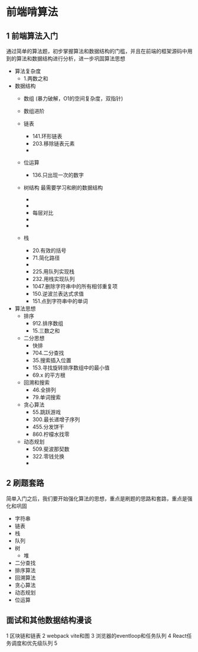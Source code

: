 # 前端啃算法


## 1 前端算法入门

通过简单的算法题，初步掌握算法和数据结构的门槛，并且在前端的框架源码中用到的算法和数据结构进行分析，进一步巩固算法思想

* 算法复杂度
  * 1.两数之和
* 数据结构
  * 数组 (暴力破解，O1的空间复杂度，双指针)
    <!-- * 26.删除有序数组中的重复项 -->
    <!-- * 27.移除元素 -->
    <!-- * 283.移动零 -->

    <!-- * 977.有序数组的平方 -->
    <!-- * 209.长度最小的子数组 -->
    <!-- * 344.反转字符串 （数组） -->
    <!-- * 167.两数之和-ii-输入有序数组 -->
  * 数组进阶
  * 链表
    * 141.环形链表
    * 203.移除链表元素

    <!-- * 206.反转链表 -->
    <!-- * 19.删除链表的倒数第 N 个结点 -->

    <!-- * 21.合并两个有序链表 -->
    <!-- * 876.链表的中间结点 -->
    <!-- * 234.回文链表 -->
    * 
    <!-- * 160.相交链表 -->
    <!-- * 142.环形链表 II -->
    <!-- * 92.反转链表-ii -->
  * 位运算
    * 136.只出现一次的数字
  * 树结构 最需要学习和刷的数据结构
    <!-- * 104.二叉树的最大深度
    * 226.翻转二叉树
    * 94.中序遍历
    * 144.前序
    * 145.后序 -->
    <!-- * 
    * 100.相同的树
    * 101.对称二叉树 -->
    <!-- * 111.二叉树的最小深度
    * 114.二叉树展开为链表 -->
    * 
    <!-- * 617.合并二叉树
    * 236.二叉树的最近公共祖先 -->
    * 
    <!-- * 543.二叉树的直径
    * 572.另一棵树的子树 -->
    <!-- * 110.平衡二叉树
    * 222.完全二叉树的节点个数 -->
    <!-- * 257.二叉树的所有路径 -->
    * 每层对比
    <!-- * 102.二叉树的层序遍历 -->
    <!-- * 107.二叉树的层序遍历 II -->
    <!-- * 199.二叉树的右视图.js -->
    <!-- * 637.二叉树的层平均值
    * 116.填充每个节点的下一个右侧节点指针
    * 117.填充每个节点的下一个右侧节点指针-ii
    * 429.n-叉树的层序遍历 -->
    * 
    <!-- * 515.在每个树行中找最大值
    * 112.路径总和
    * 404.左叶子之和 -->
    <!-- * 
    * 98.验证二叉搜索树
    * 99.恢复二叉搜索树 -->
    * 
    <!-- * 108.将有序数组转换为二叉搜索树
    * 109.有序链表转换二叉搜索树
    * 654.最大二叉树 -->
    <!-- * 230.二叉搜索树中第k小的元素
    * 700.二叉搜索树中的搜索
    * 701.二叉搜索树中的插入操作 -->
  * 栈
    * 20.有效的括号
    * 71.简化路径
    * 
    * 225.用队列实现栈
    * 232.用栈实现队列
    * 1047.删除字符串中的所有相邻重复项
    * 150.逆波兰表达式求值
    * 151.点到字符串中的单词
* 算法思想
  * 排序
    * 912.排序数组
    * 15.三数之和
  * 二分思想
    * 快排
    * 704.二分查找
    * 35.搜索插入位置
    * 153.寻找旋转排序数组中的最小值
    * 69.x 的平方根 
  * 回溯和搜索
    * 46.全排列
    * 79.单词搜索
  * 贪心算法
    * 55.跳跃游戏
    * 300.最长递增子序列
    * 455.分发饼干
    * 860.柠檬水找零
  * 动态规划
    * 509.斐波那契数
    * 322.零钱兑换
    * 

## 2 刷题套路
简单入门之后，我们要开始强化算法的思想，重点是刷题的思路和套路，重点是强化和巩固


* 字符串
* 链表
* 栈
* 队列
* 树
  * 堆
* 二分查找
* 排序算法
* 回溯算法
* 贪心算法
* 动态规划
* 位运算

## 面试和其他数据结构漫谈
1 区块链和链表
2 webpack vite和图
3 浏览器的eventloop和任务队列
4 React任务调度和优先级队列
5 